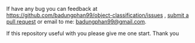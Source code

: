 If have any bug you can feedback at https://github.com/badungphan99/object-classification/issues
, [submit a pull request](https://github.com/badungphan99/object-classification/pulls) or email to me: badungphan99@gmail.com.

If this repository useful with you please give me one start. Thank you